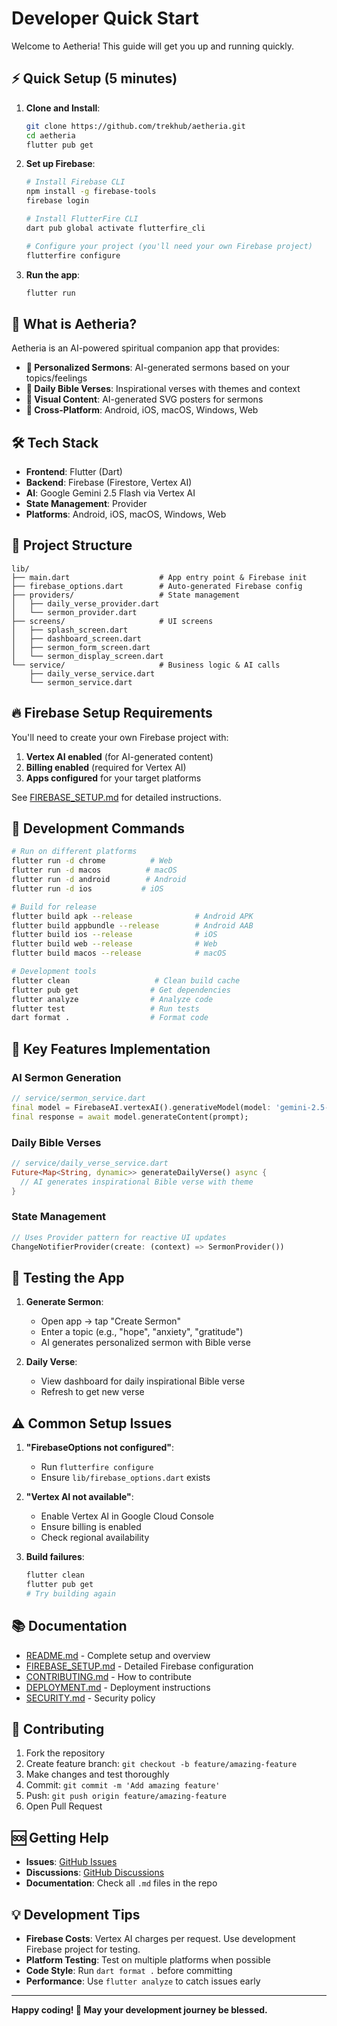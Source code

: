 # Developer Quick Start

Welcome to Aetheria! This guide will get you up and running quickly.

## ⚡ Quick Setup (5 minutes)

1. **Clone and Install**:

   ```bash
   git clone https://github.com/trekhub/aetheria.git
   cd aetheria
   flutter pub get
   ```

2. **Set up Firebase**:

   ```bash
   # Install Firebase CLI
   npm install -g firebase-tools
   firebase login

   # Install FlutterFire CLI
   dart pub global activate flutterfire_cli

   # Configure your project (you'll need your own Firebase project)
   flutterfire configure
   ```

3. **Run the app**:
   ```bash
   flutter run
   ```

## 🎯 What is Aetheria?

Aetheria is an AI-powered spiritual companion app that provides:

- **🎤 Personalized Sermons**: AI-generated sermons based on your topics/feelings
- **📖 Daily Bible Verses**: Inspirational verses with themes and context
- **🎨 Visual Content**: AI-generated SVG posters for sermons
- **📱 Cross-Platform**: Android, iOS, macOS, Windows, Web

## 🛠️ Tech Stack

- **Frontend**: Flutter (Dart)
- **Backend**: Firebase (Firestore, Vertex AI)
- **AI**: Google Gemini 2.5 Flash via Vertex AI
- **State Management**: Provider
- **Platforms**: Android, iOS, macOS, Windows, Web

## 📁 Project Structure

```
lib/
├── main.dart                    # App entry point & Firebase init
├── firebase_options.dart        # Auto-generated Firebase config
├── providers/                   # State management
│   ├── daily_verse_provider.dart
│   └── sermon_provider.dart
├── screens/                     # UI screens
│   ├── splash_screen.dart
│   ├── dashboard_screen.dart
│   ├── sermon_form_screen.dart
│   └── sermon_display_screen.dart
└── service/                     # Business logic & AI calls
    ├── daily_verse_service.dart
    └── sermon_service.dart
```

## 🔥 Firebase Setup Requirements

You'll need to create your own Firebase project with:

1. **Vertex AI enabled** (for AI-generated content)
2. **Billing enabled** (required for Vertex AI)
3. **Apps configured** for your target platforms

See [FIREBASE_SETUP.md](FIREBASE_SETUP.md) for detailed instructions.

## 🚀 Development Commands

```bash
# Run on different platforms
flutter run -d chrome          # Web
flutter run -d macos          # macOS
flutter run -d android        # Android
flutter run -d ios           # iOS

# Build for release
flutter build apk --release              # Android APK
flutter build appbundle --release        # Android AAB
flutter build ios --release              # iOS
flutter build web --release              # Web
flutter build macos --release            # macOS

# Development tools
flutter clean                   # Clean build cache
flutter pub get                # Get dependencies
flutter analyze                # Analyze code
flutter test                   # Run tests
dart format .                  # Format code
```

## 🎨 Key Features Implementation

### AI Sermon Generation

```dart
// service/sermon_service.dart
final model = FirebaseAI.vertexAI().generativeModel(model: 'gemini-2.5-flash');
final response = await model.generateContent(prompt);
```

### Daily Bible Verses

```dart
// service/daily_verse_service.dart
Future<Map<String, dynamic>> generateDailyVerse() async {
  // AI generates inspirational Bible verse with theme
}
```

### State Management

```dart
// Uses Provider pattern for reactive UI updates
ChangeNotifierProvider(create: (context) => SermonProvider())
```

## 🧪 Testing the App

1. **Generate Sermon**:

   - Open app → tap "Create Sermon"
   - Enter a topic (e.g., "hope", "anxiety", "gratitude")
   - AI generates personalized sermon with Bible verse

2. **Daily Verse**:
   - View dashboard for daily inspirational Bible verse
   - Refresh to get new verse

## ⚠️ Common Setup Issues

1. **"FirebaseOptions not configured"**:

   - Run `flutterfire configure`
   - Ensure `lib/firebase_options.dart` exists

2. **"Vertex AI not available"**:

   - Enable Vertex AI in Google Cloud Console
   - Ensure billing is enabled
   - Check regional availability

3. **Build failures**:
   ```bash
   flutter clean
   flutter pub get
   # Try building again
   ```

## 📚 Documentation

- [README.md](README.md) - Complete setup and overview
- [FIREBASE_SETUP.md](FIREBASE_SETUP.md) - Detailed Firebase configuration
- [CONTRIBUTING.md](CONTRIBUTING.md) - How to contribute
- [DEPLOYMENT.md](DEPLOYMENT.md) - Deployment instructions
- [SECURITY.md](SECURITY.md) - Security policy

## 🤝 Contributing

1. Fork the repository
2. Create feature branch: `git checkout -b feature/amazing-feature`
3. Make changes and test thoroughly
4. Commit: `git commit -m 'Add amazing feature'`
5. Push: `git push origin feature/amazing-feature`
6. Open Pull Request

## 🆘 Getting Help

- **Issues**: [GitHub Issues](https://github.com/trekhub/aetheria/issues)
- **Discussions**: [GitHub Discussions](https://github.com/trekhub/aetheria/discussions)
- **Documentation**: Check all `.md` files in the repo

## 💡 Development Tips

- **Firebase Costs**: Vertex AI charges per request. Use development Firebase project for testing.
- **Platform Testing**: Test on multiple platforms when possible
- **Code Style**: Run `dart format .` before committing
- **Performance**: Use `flutter analyze` to catch issues early

---

**Happy coding! 🙏 May your development journey be blessed.**
